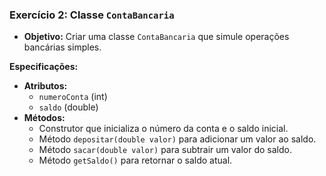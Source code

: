 ### Exercício 2: Classe `ContaBancaria`

- **Objetivo:** Criar uma classe `ContaBancaria` que simule operações bancárias simples.

**Especificações:**

- **Atributos:**
  - `numeroConta` (int)
  - `saldo` (double)
- **Métodos:**
  - Construtor que inicializa o número da conta e o saldo inicial.
  - Método `depositar(double valor)` para adicionar um valor ao saldo.
  - Método `sacar(double valor)` para subtrair um valor do saldo.
  - Método `getSaldo()` para retornar o saldo atual.

